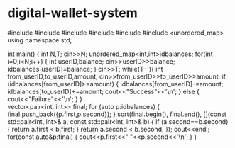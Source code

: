 # digital-wallet-system
#include <cmath>
#include <cstdio>
#include <vector>
#include <iostream>
#include <algorithm>
#include <unordered_map>
using namespace std;


int main() {
   int N,T;
    cin>>N;
    unordered_map<int,int>idbalances;
     for(int i=0;i<N;i++)
    {
        int userID,balance;
        cin>>userID>>balance;
        idbalances[userID]=balance;
    }
    cin>>T;
    while(T--){
        int from_userID,to_userID,amount;
        cin>>from_userID>>to_userID>>amount;
    if (idbalances[from_userID]>=amount)
    {
        idbalances[from_userID]-=amount;
        idbalances[to_userID]+=amount;
        cout<<"Success"<<'\n';
        }
        else
        {
            cout<<"Failure"<<'\n';
        }
    }   
vector<pair<int, int>> final;
    for (auto p:idbalances)
        {
        final.push_back({p.first,p.second});
            }
    sort(final.begin(), final.end(), [](const std::pair<int, int>& a, const std::pair<int, int>& b) {
if (a.second==b.second)
    {
    return a.first < b.first;
    }
        return a.second < b.second;
});
cout<<endl;
for(const auto&p:final)
    {
    cout<<p.first<<" "<<p.second<<'\n';
     }
}
